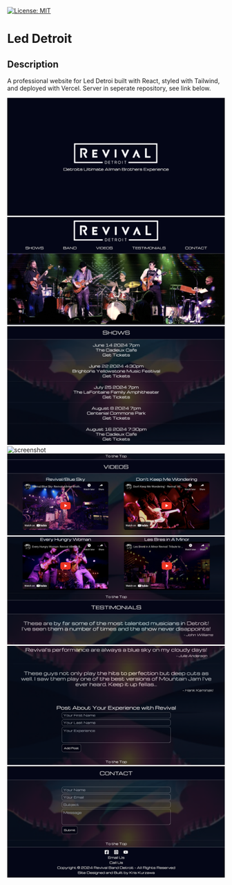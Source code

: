 [![License: MIT](https://img.shields.io/badge/License-MIT-yellow.svg)](https://opensource.org/licenses/MIT)
# Led Detroit

## Description
A professional website for Led Detroi built with React, styled with Tailwind, and deployed with Vercel.  Server in seperate repository, see link below.


![screenshot](https://github.com/KKurzawa/revival-frontend2/blob/main/public/Screenshot1.png)
![screenshot](https://github.com/KKurzawa/revival-frontend2/blob/main/public/Screenshot2.png)
![screenshot](https://github.com/KKurzawa/revival-frontend2/blob/main/public/Screenshot3.png)
![screenshot](https://github.com/KKurzawa/revival-frontend2/blob/main/public/Screenshot4.png)
![screenshot](https://github.com/KKurzawa/revival-frontend2/blob/main/public/Screenshot5.png)
![screenshot](https://github.com/KKurzawa/revival-frontend2/blob/main/public/Screenshot6.png)
![screenshot](https://github.com/KKurzawa/revival-frontend2/blob/main/public/Screenshot7.png)
![screenshot](https://github.com/KKurzawa/revival-frontend2/blob/main/public/Screenshot8.png)